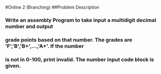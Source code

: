 #Online 2 (Branching)
##Problem Description

### Write an assembly Program to take input a multidigit decimal number and output
### grade points based on that number. The grades are 'F','B','B+',...,'A+'. If the number 
### is not in 0-100, print invalid. The number input code block is given.